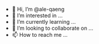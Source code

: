 - 👋 Hi, I’m @ale-qaeng
- 👀 I’m interested in ...
- 🌱 I’m currently learning ...
- 💞️ I’m looking to collaborate on ...
- 📫 How to reach me ...

<!---
ale-qaeng/ale-qaeng is a ✨ special ✨ repository because its `README.md` (this file) appears on your GitHub profile.
You can click the Preview link to take a look at your changes.
--->
